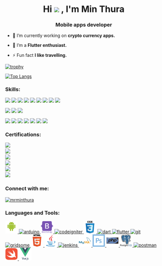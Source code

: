 <h1 align="center">Hi <img src="https://raw.githubusercontent.com/MartinHeinz/MartinHeinz/master/wave.gif" width="30px">
, I'm Min Thura</h1>
<h3 align="center">Mobile apps developer</h3>

- 🔭 I’m currently working on **crypto currency apps.**

- 💖 I’m a **Flutter enthusiast.**

- ⚡ Fun fact **I like travelling.**

[![trophy](https://github-profile-trophy.vercel.app/?username=minthura&theme=onedark)](https://github.com/ryo-ma/github-profile-trophy)

[![Top Langs](https://github-readme-stats.vercel.app/api/top-langs/?username=minthura&layout=compact)](https://github.com/minthura)

<h3 align="left">Skills:</h3>

![](https://img.shields.io/badge/-Java-informational?style=flat&logo=java&logoColor=white&color=success) ![](https://img.shields.io/badge/-Swift-informational?style=flat&logo=swift&logoColor=white&color=success) ![](https://img.shields.io/badge/-Dart-informational?style=flat&logo=dart&logoColor=white&color=success) ![](https://img.shields.io/badge/-PHP-informational?style=flat&logo=php&logoColor=white&color=success) ![](https://img.shields.io/badge/-Kotlin-informational?style=flat&logo=kotlin&logoColor=white&color=success) ![](https://img.shields.io/badge/-HTML5-informational?style=flat&logo=html5&logoColor=white&color=success) ![](https://img.shields.io/badge/-CSS3-informational?style=flat&logo=css3&logoColor=white&color=success) ![](https://img.shields.io/badge/-JavaScript-informational?style=flat&logo=javascript&logoColor=white&color=success) ![](https://img.shields.io/badge/-CSharp-informational?style=flat&logo=csharp&logoColor=white&color=success)

![](https://img.shields.io/badge/-Laravel-informational?style=flat&logo=laravel&logoColor=white&color=blue) ![](https://img.shields.io/badge/-MySQL-informational?style=flat&logo=mysql&logoColor=white&color=blue) ![](https://img.shields.io/badge/-PostgreSQL-informational?style=flat&logo=postgresql&logoColor=white&color=blue)

![](https://img.shields.io/badge/-Git-informational?style=flat&logo=git&logoColor=white&color=blueviolet) ![](https://img.shields.io/badge/-JSON-informational?style=flat&logo=json&logoColor=white&color=blueviolet) ![](https://img.shields.io/badge/-Jenkins-informational?style=flat&logo=jenkins&logoColor=white&color=blueviolet) ![](https://img.shields.io/badge/-Jira-informational?style=flat&logo=jira&logoColor=white&color=blueviolet) ![](https://img.shields.io/badge/-Linux-informational?style=flat&logo=linux&logoColor=white&color=blueviolet) ![](https://img.shields.io/badge/-Windows-informational?style=flat&logo=windows&logoColor=white&color=blueviolet) ![](https://img.shields.io/badge/-macOS-informational?style=flat&logo=macos&logoColor=white&color=blueviolet) 

<h3 align="left">Certifications:</h3>

![](https://img.shields.io/badge/Microsoft-Certified%20Programming%20in%20C%23.NET%20Professional-informational?style=for-the-badge&logo=microsoft&logoColor=white&color=red)<br/>
![](https://img.shields.io/badge/Microsoft-Certified%20ASP.NET%20MVC%20Professional-informational?style=for-the-badge&logo=microsoft&logoColor=white&color=red)</br>
![](https://img.shields.io/badge/Microsoft-Certified%20HTML5%2C%20CSS3%20and%20JavaScript%20Professional-informational?style=for-the-badge&logo=microsoft&logoColor=white&color=red)</br>
![](https://img.shields.io/badge/Oracle-Certified%20Java%20SE%207%20Programmer-informational?style=for-the-badge&logo=oracle&logoColor=white&color=red)</br>
![](https://img.shields.io/badge/Udemy-Certified%20Flutter%20Developer-informational?style=for-the-badge&logo=udemy&logoColor=white&color=red)</br>
![](https://img.shields.io/badge/Udemy-Certified%20Mastering%20Microcontroller%20with%20Embedded%20Driver%20Developer-informational?style=for-the-badge&logo=udemy&logoColor=white&color=red)</br>

<h3 align="left">Connect with me:</h3>
<p align="left">
<a href="https://linkedin.com/in/mrminthura" target="blank"><img align="center" src="https://raw.githubusercontent.com/rahuldkjain/github-profile-readme-generator/master/src/images/icons/Social/linked-in-alt.svg" alt="mrminthura" height="30" width="40" /></a>
</p>

<h3 align="left">Languages and Tools:</h3>
<p align="left"> <a href="https://developer.android.com" target="_blank"> <img src="https://raw.githubusercontent.com/devicons/devicon/master/icons/android/android-original-wordmark.svg" alt="android" width="40" height="40"/> </a> <a href="https://www.arduino.cc/" target="_blank"> <img src="https://cdn.worldvectorlogo.com/logos/arduino-1.svg" alt="arduino" width="40" height="40"/> </a> <a href="https://getbootstrap.com" target="_blank"> <img src="https://raw.githubusercontent.com/devicons/devicon/master/icons/bootstrap/bootstrap-plain-wordmark.svg" alt="bootstrap" width="40" height="40"/> </a> <a href="https://codeigniter.com" target="_blank"> <img src="https://cdn.worldvectorlogo.com/logos/codeigniter.svg" alt="codeigniter" width="40" height="40"/> </a> <a href="https://www.w3schools.com/css/" target="_blank"> <img src="https://raw.githubusercontent.com/devicons/devicon/master/icons/css3/css3-original-wordmark.svg" alt="css3" width="40" height="40"/> </a> <a href="https://dart.dev" target="_blank"> <img src="https://www.vectorlogo.zone/logos/dartlang/dartlang-icon.svg" alt="dart" width="40" height="40"/> </a> <a href="https://flutter.dev" target="_blank"> <img src="https://www.vectorlogo.zone/logos/flutterio/flutterio-icon.svg" alt="flutter" width="40" height="40"/> </a> <a href="https://git-scm.com/" target="_blank"> <img src="https://www.vectorlogo.zone/logos/git-scm/git-scm-icon.svg" alt="git" width="40" height="40"/> </a> <a href="https://gridsome.org/" target="_blank"> <img src="https://www.vectorlogo.zone/logos/gridsome/gridsome-icon.svg" alt="gridsome" width="40" height="40"/> </a> <a href="https://www.w3.org/html/" target="_blank"> <img src="https://raw.githubusercontent.com/devicons/devicon/master/icons/html5/html5-original-wordmark.svg" alt="html5" width="40" height="40"/> </a> <a href="https://www.java.com" target="_blank"> <img src="https://raw.githubusercontent.com/devicons/devicon/master/icons/java/java-original.svg" alt="java" width="40" height="40"/> </a> <a href="https://www.jenkins.io" target="_blank"> <img src="https://www.vectorlogo.zone/logos/jenkins/jenkins-icon.svg" alt="jenkins" width="40" height="40"/> </a> <a href="https://www.mysql.com/" target="_blank"> <img src="https://raw.githubusercontent.com/devicons/devicon/master/icons/mysql/mysql-original-wordmark.svg" alt="mysql" width="40" height="40"/> </a> <a href="https://www.photoshop.com/en" target="_blank"> <img src="https://raw.githubusercontent.com/devicons/devicon/master/icons/photoshop/photoshop-line.svg" alt="photoshop" width="40" height="40"/> </a> <a href="https://www.php.net" target="_blank"> <img src="https://raw.githubusercontent.com/devicons/devicon/master/icons/php/php-original.svg" alt="php" width="40" height="40"/> </a> <a href="https://www.postgresql.org" target="_blank"> <img src="https://raw.githubusercontent.com/devicons/devicon/master/icons/postgresql/postgresql-original-wordmark.svg" alt="postgresql" width="40" height="40"/> </a> <a href="https://postman.com" target="_blank"> <img src="https://www.vectorlogo.zone/logos/getpostman/getpostman-icon.svg" alt="postman" width="40" height="40"/> </a> <a href="https://developer.apple.com/swift/" target="_blank"> <img src="https://raw.githubusercontent.com/devicons/devicon/master/icons/swift/swift-original.svg" alt="swift" width="40" height="40"/> </a> <a href="https://vuejs.org/" target="_blank"> <img src="https://raw.githubusercontent.com/devicons/devicon/master/icons/vuejs/vuejs-original-wordmark.svg" alt="vuejs" width="40" height="40"/> </a> </p>
